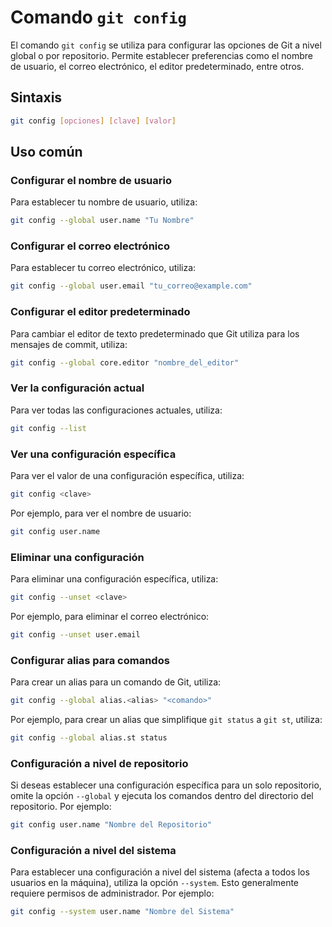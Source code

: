 # Comando `git config`

El comando `git config` se utiliza para configurar las opciones de Git a nivel global o por repositorio. Permite establecer preferencias como el nombre de usuario, el correo electrónico, el editor predeterminado, entre otros.

## Sintaxis

```bash
git config [opciones] [clave] [valor]
```

## Uso común

### Configurar el nombre de usuario

Para establecer tu nombre de usuario, utiliza:

```bash
git config --global user.name "Tu Nombre"
```

### Configurar el correo electrónico

Para establecer tu correo electrónico, utiliza:

```bash
git config --global user.email "tu_correo@example.com"
```

### Configurar el editor predeterminado

Para cambiar el editor de texto predeterminado que Git utiliza para los mensajes de commit, utiliza:

```bash
git config --global core.editor "nombre_del_editor"
```

### Ver la configuración actual

Para ver todas las configuraciones actuales, utiliza:

```bash
git config --list
```

### Ver una configuración específica

Para ver el valor de una configuración específica, utiliza:

```bash
git config <clave>
```

Por ejemplo, para ver el nombre de usuario:

```bash
git config user.name
```

### Eliminar una configuración

Para eliminar una configuración específica, utiliza:

```bash
git config --unset <clave>
```

Por ejemplo, para eliminar el correo electrónico:

```bash
git config --unset user.email
```

### Configurar alias para comandos

Para crear un alias para un comando de Git, utiliza:

```bash
git config --global alias.<alias> "<comando>"
```

Por ejemplo, para crear un alias que simplifique `git status` a `git st`, utiliza:

```bash
git config --global alias.st status
```

### Configuración a nivel de repositorio

Si deseas establecer una configuración específica para un solo repositorio, omite la opción `--global` y ejecuta los comandos dentro del directorio del repositorio. Por ejemplo:

```bash
git config user.name "Nombre del Repositorio"
```

### Configuración a nivel del sistema

Para establecer una configuración a nivel del sistema (afecta a todos los usuarios en la máquina), utiliza la opción `--system`. Esto generalmente requiere permisos de administrador. Por ejemplo:

```bash
git config --system user.name "Nombre del Sistema"
```